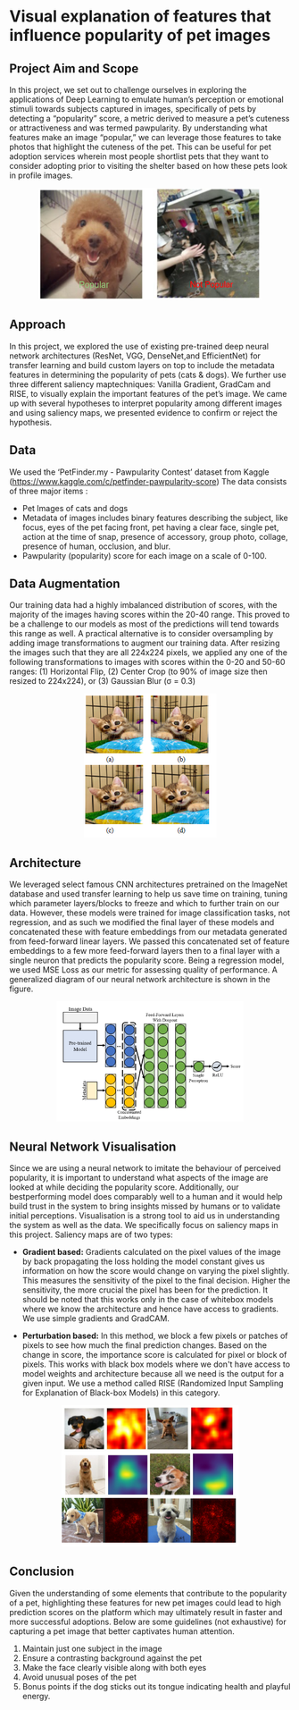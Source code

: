 # Visual explanation of features that influence popularity of pet images

## Project Aim and Scope
In this project, we set out to challenge ourselves in exploring the applications of Deep Learning to emulate human’s perception or emotional stimuli towards subjects captured in images, specifically of pets by detecting a “popularity” score, a metric derived to measure a pet’s cuteness or attractiveness and was termed pawpularity. By understanding what features make an image “popular,” we can leverage those features to take photos that highlight the cuteness of the pet. This can be useful for pet adoption services wherein most people shortlist pets that they want to consider adopting prior to visiting the shelter based on how these pets look in profile images.
<p align="center">
<img src="https://github.com/svellaichamy3/Project-Cuteness/blob/main/Images/Paw_not_paw.PNG" width="400" height="200" />
</p>
  
## Approach
In this project, we explored the use of existing pre-trained deep neural network architectures (ResNet, VGG, DenseNet,and  EfficientNet) for  transfer learning and  build  custom layers on top to include the metadata features in determining the popularity of pets (cats & dogs). We further use three different  saliency  maptechniques:  Vanilla  Gradient, GradCam  and  RISE, to  visually  explain  the  important features  of  the  pet’s  image. We  came  up  with  several hypotheses to interpret popularity among different images and using saliency maps, we presented evidence to confirm or reject the hypothesis. 

## Data
We used the ‘PetFinder.my - Pawpularity Contest’ dataset from Kaggle (https://www.kaggle.com/c/petfinder-pawpularity-score) The data consists of three major items :<br />
* Pet Images of cats and dogs
* Metadata of images includes binary features describing the subject, like focus, eyes of the pet facing front, pet having a clear face, single pet, action at the time of snap, presence of accessory, group photo, collage, presence of human, occlusion, and blur.
* Pawpularity (popularity) score for each image on a scale of 0-100.

## Data Augmentation
Our training data had a highly imbalanced distribution of scores, with the majority of the images having scores within the 20-40 range. This proved to be a challenge to our models as most of the predictions will tend towards this range as well. A practical alternative is to consider oversampling by adding image transformations to augment our training data. After resizing the images such that they are all 224x224 pixels, we applied any one of the following transformations to images with scores within the 0-20 and 50-60 ranges: (1) Horizontal Flip, (2) Center Crop (to 90% of image size then resized to 224x224), or (3) Gaussian Blur (σ = 0.3)
<p align="center">
<img src = "https://github.com/svellaichamy3/Project-Cuteness/blob/main/Images/Augmentation.PNG"/>
 </p>

## Architecture
We leveraged select famous CNN architectures pretrained on the ImageNet database and used transfer learning to help us save time on training, tuning which parameter layers/blocks to freeze and which to further train on our data. However, these models were trained for image classification tasks, not regression, and as such we modified the final layer of these models and concatenated these with feature embeddings from our metadata generated from feed-forward linear layers. We passed this concatenated set of feature embeddings to a few more feed-forward layers then to a final layer with a single neuron that predicts the popularity score. Being a regression model, we used MSE Loss as our metric for assessing quality of performance. A generalized diagram of our neural network architecture is shown in the figure. 
<p align="center">
<img src = "https://github.com/svellaichamy3/Project-Cuteness/blob/main/Images/Architecture.PNG"/>
  </p>
  
 ## Neural Network Visualisation
 Since we are using a neural network to imitate the behaviour of perceived popularity, it is important to understand what aspects of the image are looked at while deciding the popularity score. Additionally, our bestperforming model does comparably well to a human and it would help build trust in the system to bring insights missed by humans or to validate initial perceptions. Visualisation is a strong tool to aid us in understanding the system as well as the data. We specifically focus on saliency maps in this project.
Saliency maps are of two types:
* **Gradient based:** Gradients calculated on the pixel values of the image by back propagating the loss holding the model constant gives us information on how the score would
change on varying the pixel slightly. This measures the sensitivity of the pixel to the final decision. Higher the sensitivity, the more crucial the pixel has been for the
prediction. It should be noted that this works only in the case of whitebox models where we know the architecture and hence have access to gradients. We use simple gradients and GradCAM.

* **Perturbation based:** In this method, we block a few pixels or patches of pixels to see how much the final prediction changes. Based on the change in score, the importance score is calculated for pixel or block of pixels. This works with black box models where we don't have access to model weights and architecture because all we need is the output for a given input. We use a method called RISE (Randomized Input Sampling for Explanation of Black-box Models) in this category. 


<p align="center">
 <img src = "https://github.com/svellaichamy3/Project-Cuteness/blob/main/Images/sample_outputs.PNG"/>
  </p>
  
## Conclusion

Given the understanding of some elements that contribute to the popularity of a pet, highlighting these features for new pet images could lead to high prediction scores on the platform which may ultimately result in faster and more successful adoptions. Below are some guidelines (not exhaustive) for capturing a pet image that better captivates human attention.
1. Maintain just one subject in the image
2. Ensure a contrasting background against the pet
3. Make the face clearly visible along with both eyes
4. Avoid unusual poses of the pet
5. Bonus points if the dog sticks out its tongue indicating health and playful energy.



